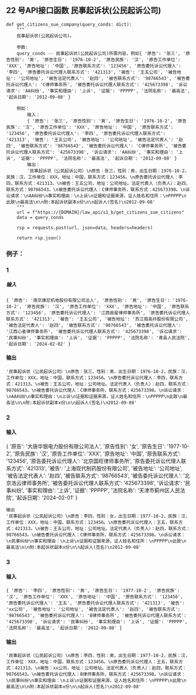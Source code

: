 ## 22 号API接口函数 民事起诉状(公民起诉公司)

``` 
def get_citizens_sue_company(query_conds: dict):
    """
    民事起诉状(公民起诉公司)。

    参数:
    query_conds -- 民事起诉状(公民起诉公司)所需内容，例如{ '原告': '张三', '原告性别': '男', '原告生日': '1976-10-2', '原告民族': '汉', '原告工作单位': 'XXX', '原告地址': '中国', '原告联系方式': '123456', '原告委托诉讼代理人': '李四', '原告委托诉讼代理人联系方式': '421313', '被告': '王五公司', '被告地址': '公司地址', '被告法定代表人': '赵四', '被告联系方式': '98766543', '被告委托诉讼代理人': 'C律师事务所', '被告委托诉讼代理人联系方式': '425673398', '诉讼请求': 'AA纠纷', '事实和理由': '上诉', '证据': 'PPPPP', '法院名称': '最高法', '起诉日期': '2012-09-08' }

    例如：
        输入：
        { '原告': '张三', '原告性别': '男', '原告生日': '1976-10-2', '原告民族': '汉', '原告工作单位': 'XXX', '原告地址': '中国', '原告联系方式': '123456', '原告委托诉讼代理人': '李四', '原告委托诉讼代理人联系方式': '421313', '被告': '王五公司', '被告地址': '公司地址', '被告法定代表人': '赵四', '被告联系方式': '98766543', '被告委托诉讼代理人': 'C律师事务所', '被告委托诉讼代理人联系方式': '425673398', '诉讼请求': 'AA纠纷', '事实和理由': '上诉', '证据': 'PPPPP', '法院名称': '最高法', '起诉日期': '2012-09-08' }
        输出：
        '民事起诉状（公民起诉公司）\n原告：张三，性别：男，出生日期：1976-10-2，民族：汉，工作单位：XXX，地址：中国，联系方式：123456。\n原告委托诉讼代理人：李四，联系方式：421313。\n被告：王五公司，地址：公司地址。法定代表人（负责人）：赵四，联系方式：98766543。\n被告委托诉讼代理人：C律师事务所，联系方式：425673398。\n诉讼请求：\nAA纠纷\n事实和理由：\n上诉\n证据和证据来源，证人姓名和住所：\nPPPPP\n此致\n最高法\n\n附:本起诉状副本x份\n\n起诉人(签名)\n2012-09-08'
    """
    url = f"https://{DOMAIN}/law_api/s1_b/get_citizens_sue_citizens"
    data = query_conds

    rsp = requests.post(url, json=data, headers=headers)
    
    return rsp.json()
``` 

### 例子： 
### 1
##### 输入
``` 
{ '原告': '南京康尼机电股份有限公司法人', '原告性别': '男', '原告生日': '1976-10-2', '原告民族': '汉', '原告工作单位': 'XXX', '原告地址': '中国', '原告联系方式': '123456', '原告委托诉讼代理人': '江西辰星律师事务所', '原告委托诉讼代理人联系方式': '421313', '被告': '王五公司', '被告地址': '苏江南高纤股份有限公司', '被告法定代表人': '赵四', '被告联系方式': '98766543', '被告委托诉讼代理人': '江西心者律师事务所', '被告委托诉讼代理人联系方式': '425673398', '诉讼请求': '民事纠纷', '事实和理由': '上诉', '证据': 'PPPPP', '法院名称': '青县人民法院', '起诉日期': '2024-02-02' }
``` 
#### 输出 
``` 
'民事起诉状（公民起诉公司）\n原告：张三，性别：男，出生日期：1976-10-2，民族：汉，工作单位：XXX，地址：中国，联系方式：123456。\n原告委托诉讼代理人：李四，联系方式：421313。\n被告：王五公司，地址：公司地址。法定代表人（负责人）：赵四，联系方式：98766543。\n被告委托诉讼代理人：C律师事务所，联系方式：425673398。\n诉讼请求：\nAA纠纷\n事实和理由：\n上诉\n证据和证据来源，证人姓名和住所：\nPPPPP\n此致\n最高法\n\n附:本起诉状副本x份\n\n起诉人(签名)\n2012-09-08'

```
### 2
#### 输入

{ '原告': '大唐华银电力股份有限公司法人', '原告性别': '女', '原告生日': '1977-10-2', '原告民族': '汉', '原告工作单位': 'XXX', '原告地址': '中国', '原告联系方式': '123456', '原告委托诉讼代理人': '北京国旺律师事务所', '原告委托诉讼代理人联系方式': '421313', '被告': '上海现代制药股份有限公司', '被告地址': '公司地址', '被告法定代表人': '赵四', '被告联系方式': '98766543', '被告委托诉讼代理人': '北京浩云律师事务所', '被告委托诉讼代理人联系方式': '425673398', '诉讼请求': '民事纠纷', '事实和理由': '上诉', '证据': 'PPPPP', '法院名称': '天津市蓟州区人民法院', '起诉日期': '2024-02-01' }
``` 
输出
'民事起诉状（公民起诉公司）\n原告：李四，性别：女，出生日期：1977-10-2，民族：汉，工作单位：XXX，地址：中国，联系方式：123456。\n原告委托诉讼代理人：王五，联系方式：421313。\n被告：王五公司，地址：公司地址。法定代表人（负责人）：赵四，联系方式：98766543。\n被告委托诉讼代理人：C律师事务所，联系方式：425673398。\n诉讼请求：\n民事纠纷\n事实和理由：\n上诉\n证据和证据来源，证人姓名和住所：\nPPPPP\n此致\n最高法\n\n附:本起诉状副本x份\n\n起诉人(签名)\n2012-09-08'
``` 


### 3
#### 输入
``` 
{ '原告': '李四', '原告性别': '男', '原告生日': '1977-10-2', '原告民族': '汉', '原告工作单位': 'XXX', '原告地址': '中国', '原告联系方式': '123456', '原告委托诉讼代理人': '王五', '原告委托诉讼代理人联系方式': '421313', '被告': 'xx公司', '被告地址': '公司地址', '被告法定代表人': '赵四', '被告联系方式': '98766543', '被告委托诉讼代理人': 'B律师事务所', '被告委托诉讼代理人联系方式': '425673398', '诉讼请求': '民事纠纷', '事实和理由': '上诉', '证据': 'PPPPP', '法院名称': '最高法', '起诉日期': '2012-09-08' }
``` 

#### 输出
``` 
'民事起诉状（公民起诉公司）\n原告：李四，性别：男，出生日期：1977-10-2，民族：汉，工作单位：XXX，地址：中国，联系方式：123456。\n原告委托诉讼代理人：王五，联系方式：421313。\n被告：xx公司，地址：公司地址。法定代表人（负责人）：赵四，联系方式：98766543。\n被告委托诉讼代理人：B律师事务所，联系方式：425673398。\n诉讼请求：\n民事纠纷\n事实和理由：\n上诉\n证据和证据来源，证人姓名和住所：\nPPPPP\n此致\n最高法\n\n附:本起诉状副本x份\n\n起诉人(签名)\n2012-09-08'
``` 
